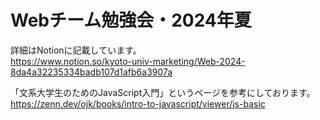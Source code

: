 # Webチーム勉強会・2024年夏

詳細はNotionに記載しています。\
<https://www.notion.so/kyoto-univ-marketing/Web-2024-8da4a32235334badb107d1afb6a3907a>

「文系大学生のためのJavaScript入門」というページを参考にしております。\
<https://zenn.dev/ojk/books/intro-to-javascript/viewer/js-basic>
